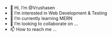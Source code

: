 - 👋 Hi, I’m @Vrushasen
- 👀 I’m interested in Web Development & Testing
- 🌱 I’m currently learning MERN
- 💞️ I’m looking to collaborate on ...
- 📫 How to reach me ...

<!---
Vrushasen/Vrushasen is a ✨ special ✨ repository because its `README.md` (this file) appears on your GitHub profile.
You can click the Preview link to take a look at your changes.
--->
